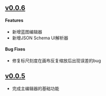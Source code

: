 ## [v0.0.6](https://github.com/xiaopujun/light-chaser/releases/tag/v0.0.6)

#### Features

- 新增蓝图编辑器
- 新增JSON Schema UI解析器

#### Bug Fixes

- 修复标尺刻度在画布反复缩放后出现误差的bug

## [v0.0.5](https://github.com/xiaopujun/light-chaser/releases/tag/v0.0.5)

- 完成主编辑器的基础功能
